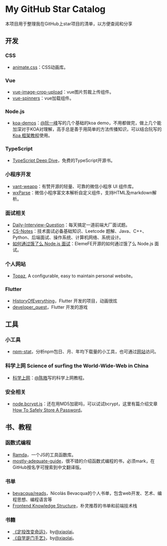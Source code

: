 # My GitHub Star Catalog
本项目用于整理我在GitHub上star项目的清单，以方便查阅和分享

## 开发

### CSS
- [animate.css](https://github.com/daneden/animate.css)：CSS动画库。


### Vue
- [vue-image-crop-upload](https://github.com/dai-siki/vue-image-crop-upload)：vue图片剪裁上传组件。
- [vue-spinners](https://github.com/Saeris/vue-spinners)：vue加载组件。


### Node.js
- [koa-demos](https://github.com/ruanyf/koa-demos)：[@阮一峰](https://github.com/ruanyf)写的几个基础的koa demo，不用都做完，做上几个能加深对于KOA对理解，高手总是善于用简单的方法传播知识，可以结合阮写的[Koa 框架教程](http://www.ruanyifeng.com/blog/2017/08/koa.html)使用。


### TypeScript
- [TypeScript Deep Dive](https://github.com/basarat/typescript-book/)，免费的TypeScript开源书。


### 小程序开发
- [vant-weapp](https://github.com/youzan/vant-weapp)：有赞开源的轻量、可靠的微信小程序 UI 组件库。
- [wxParse](https://github.com/icindy/wxParse)：微信小程序富文本解析自定义组件，支持HTML及markdown解析。


### 面试相关
- [Daily-Interview-Question](https://github.com/Advanced-Frontend/Daily-Interview-Question)：每天搞定一道前端大厂面试题。
- [CS-Notes](https://github.com/CyC2018/CS-Notes)：技术面试必备基础知识、Leetcode 题解、Java、C++、Python、后端面试、操作系统、计算机网络、系统设计。
- [如何通过饿了么 Node.js 面试](https://github.com/ElemeFE/node-interview/tree/master/sections/zh-cn)：ElemeFE开源的如何通过饿了么 Node.js 面试。


### 个人网站
- [Topaz](https://github.com/Naresh1318/Topaz), A configurable, easy to maintain personal website。


### Flutter
- [HistoryOfEverything](https://github.com/2d-inc/HistoryOfEverything)，Flutter 开发的项目，动画很炫
- [developer_quest](https://github.com/2d-inc/developer_quest)，Flutter 开发的游戏

## 工具

### 小工具
- [npm-stat](https://github.com/pvorb/npm-stat.com#npm-stat)，分析npm包日、月、年均下载量的小工具，也可通过[网站](https://npm-stat.com/)访问。


### 科学上网 Science of surfing the World-Wide-Web in China
- [科学上网](https://github.com/haoel/haoel.github.io)：[@陈皓](https://github.com/haoel)写的科学上网教程。


### 安全相关
- [node.bcrypt.js](https://github.com/kelektiv/node.bcrypt.js)：还在用MD5加密吗，可以试试bcrypt，这里有篇介绍文章[How To Safely Store A Password](http://codahale.com/how-to-safely-store-a-password/)。



## 书、教程

### 函数式编程
- [Ramda](https://github.com/ramda/ramda)，一个JS的工具函数库。
- [mostly-adequate-guide](https://github.com/MostlyAdequate/mostly-adequate-guide)，很不错的介绍函数式编程的书，必须mark，在GitHub按名字可搜索到中文翻译版。


### 书单
- [bevacqua/reads](https://github.com/bevacqua/reads)，Nicolás Bevacqua的个人书单，包含web开发、艺术、编程思想、编程语言等
- [Frontend Knowledge Structure](https://github.com/JacksonTian/fks)，朴灵推荐的书单和前端技术栈


### 书籍
- [《定投改变命运》](https://github.com/xiaolai/regular-investing-in-box)，by[@xiaolai](https://github.com/xiaolai)。
- [《自学是门手艺》](https://github.com/selfteaching/the-craft-of-selfteaching)，by[@xiaolai](https://github.com/xiaolai)。



